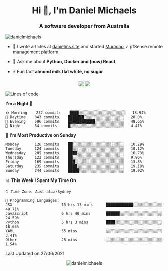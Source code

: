 <h1 align="center">Hi 👋, I'm Daniel Michaels</h1>
<h3 align="center">A software developer from Australia</h3>
<p align="left"> <img src="https://komarev.com/ghpvc/?username=danielmichaels" alt="danielmichaels" /> </p>

- 📝 I write articles at [danielms.site](https://danielms.site) and started [Mudmap](https://mudmap.io?ref=danielmichaels), a pfSense remote management platform.

- 💬 Ask me about **Python, Docker and (now) React**

- ⚡ Fun fact **almond milk flat white, no sugar**

<p align="center">
<a href="https://twitter.com/dansult" target="_blank"><img align="center" src="https://img.shields.io/badge/twitter-%231DA1F2.svg?&style=for-the-badge&logo=twitter&logoColor=white"></a>
<a href="https://linkedin.com/in/daniel-michaels" target="_blank"><img align="center" src="https://img.shields.io/badge/linkedin-%230077B5.svg?&style=for-the-badge&logo=linkedin&logoColor=white"></a>
</p>

<!--START_SECTION:waka-->
![Lines of code](https://img.shields.io/badge/From%20Hello%20World%20I%27ve%20Written-418205%20lines%20of%20code-blue)

**I'm a Night 🦉** 

```text
🌞 Morning    232 commits    ████░░░░░░░░░░░░░░░░░░░░░   18.94% 
🌆 Daytime    343 commits    ███████░░░░░░░░░░░░░░░░░░   28.0% 
🌃 Evening    596 commits    ████████████░░░░░░░░░░░░░   48.65% 
🌙 Night      54 commits     █░░░░░░░░░░░░░░░░░░░░░░░░   4.41%

```
📅 **I'm Most Productive on Sunday** 

```text
Monday       126 commits    ██░░░░░░░░░░░░░░░░░░░░░░░   10.29% 
Tuesday      124 commits    ██░░░░░░░░░░░░░░░░░░░░░░░   10.12% 
Wednesday    205 commits    ████░░░░░░░░░░░░░░░░░░░░░   16.73% 
Thursday     122 commits    ██░░░░░░░░░░░░░░░░░░░░░░░   9.96% 
Friday       169 commits    ███░░░░░░░░░░░░░░░░░░░░░░   13.8% 
Saturday     235 commits    ████░░░░░░░░░░░░░░░░░░░░░   19.18% 
Sunday       244 commits    █████░░░░░░░░░░░░░░░░░░░░   19.92%

```


📊 **This Week I Spent My Time On** 

```text
⌚︎ Time Zone: Australia/Sydney

💬 Programming Languages: 
JSX                      13 hrs 13 mins      ████████████░░░░░░░░░░░░░   48.71% 
JavaScript               6 hrs 40 mins       ██████░░░░░░░░░░░░░░░░░░░   24.59% 
Python                   5 hrs 3 mins        ████░░░░░░░░░░░░░░░░░░░░░   18.65% 
YAML                     55 mins             ░░░░░░░░░░░░░░░░░░░░░░░░░   3.41% 
Other                    25 mins             ░░░░░░░░░░░░░░░░░░░░░░░░░   1.54%

```


 Last Updated on 27/06/2021
<!--END_SECTION:waka-->

<p align="center"> <img src="https://github-readme-stats.vercel.app/api?username=danielmichaels&show_icons=true" alt="danielmichaels" /> </p>

